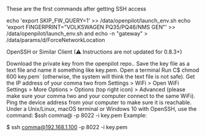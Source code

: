 These are the first commands after getting SSH access

echo 'export SKIP_FW_QUERY=1' >> /data/openpilot/launch_env.sh
echo 'export FINGERPRINT="VOLKSWAGEN PQ35/PQ46/NMS GEN"' >> /data/openpilot/launch_env.sh 
and
echo -n "gateway" > /data/params/d/ForceNetworkLocation

OpenSSH or Similar Client
(⚠ Instructions are not updated for 0.8.3+)

Download the private key from the openpilot repo.. Save the key file as a text file and name it something like key.pem.
Open a terminal
Run C$ chmod 600 key.pem` (otherwise, the system will think the text file is not safe).
Get the IP address of your comma two from Settings > WiFi > Open WiFi Settings > More Options > Options (top right icon) > Advanced (please make sure your comma two and your computer connect to the same WiFi).
Ping the device address from your computer to make sure it is reachable.
Under a Unix/Linux, macOS terminal or Windows 10 with OpenSSH, use the command:
$ssh comma@<IP address of comma two> -p 8022 -i key.pem
Example:

$ ssh comma@192.168.1.100 -p 8022 -i key.pem